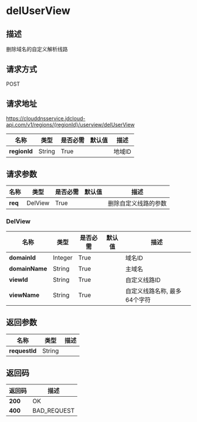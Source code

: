 # delUserView


## 描述
删除域名的自定义解析线路

## 请求方式
POST

## 请求地址
https://clouddnsservice.jdcloud-api.com/v1/regions/{regionId}/userview/delUserView

|名称|类型|是否必需|默认值|描述|
|---|---|---|---|---|
|**regionId**|String|True| |地域ID|

## 请求参数
|名称|类型|是否必需|默认值|描述|
|---|---|---|---|---|
|**req**|DelView|True| |删除自定义线路的参数|

### DelView
|名称|类型|是否必需|默认值|描述|
|---|---|---|---|---|
|**domainId**|Integer|True| |域名ID|
|**domainName**|String|True| |主域名|
|**viewId**|String|True| |自定义线路ID|
|**viewName**|String|True| |自定义线路名称, 最多64个字符|

## 返回参数
|名称|类型|描述|
|---|---|---|
|**requestId**|String| |


## 返回码
|返回码|描述|
|---|---|
|**200**|OK|
|**400**|BAD_REQUEST|
